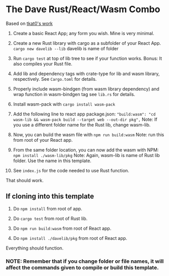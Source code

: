 # The Dave Rust/React/Wasm Combo

Based on [tkat0's work](https://tkat0.github.io/posts/how-to-create-a-react-app-with-rust-and-wasm/#create-rust-library-for-wasm)


1. Create a basic React App; any form you wish.  Mine is very minimal.

2. Create a new Rust library with cargo as a subfolder of your React App.
    ```cargo new davelib --lib```
    davelib is name of folder

3. Run ```cargo test``` at top of lib tree to see if your function works. Bonus: It also compiles your Rust file.

4. Add lib and dependency tags with crate-type for lib and wasm library, respectively.  See ```Cargo.toml``` for details.

5. Properly include wasm-bindgen (from wasm library dependency) and wrap function in wasm-bindgen tag see ```lib.rs``` for details.

6. Install wasm-pack with ```cargo install wasm-pack```

7.  Add the following line to react app package.json:
    ```"build:wasm": "cd wasm-lib && wasm-pack build --target web --out-dir pkg",```
    Note: If you use a different folder name for the Rust lib, change wasm-lib.
    

8. Now, you can build the wasm file with ```npm run build:wasm```
    Note: run this from root of your React app.

9. From the same folder location, you can now add the wasm with NPM:
    ```npm install ./wasm-lib/pkg```
    Note: Again, wasm-lib is name of Rust lib folder.  Use the name in this template.

10. See ```index.js``` for the code needed to use Rust function.

That should work.

## If cloning into this template

1. Do ```npm install``` from root of app.

2. Do ```cargo test``` from root of Rust lib.

3. Do ```npm run build:wasm``` from root of React app.

4. Do ```npm install ./davelib/pkg``` from root of React app.

Everything should function.

### NOTE: Remember that if you change folder or file names, it will affect the commands given to compile or build this template.
